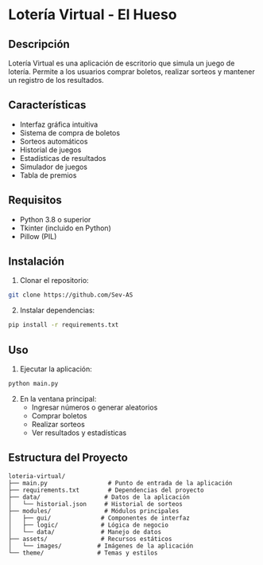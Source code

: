 # Lotería Virtual - El Hueso

## Descripción
Lotería Virtual es una aplicación de escritorio que simula un juego de lotería. Permite a los usuarios comprar boletos, realizar sorteos y mantener un registro de los resultados.

## Características
- Interfaz gráfica intuitiva
- Sistema de compra de boletos
- Sorteos automáticos
- Historial de juegos
- Estadísticas de resultados
- Simulador de juegos
- Tabla de premios

## Requisitos
- Python 3.8 o superior
- Tkinter (incluido en Python)
- Pillow (PIL)

## Instalación
1. Clonar el repositorio:
```bash
git clone https://github.com/Sev-AS
```

2. Instalar dependencias:
```bash
pip install -r requirements.txt
```

## Uso
1. Ejecutar la aplicación:
```bash
python main.py
```

2. En la ventana principal:
   - Ingresar números o generar aleatorios
   - Comprar boletos
   - Realizar sorteos
   - Ver resultados y estadísticas

## Estructura del Proyecto
```
loteria-virtual/
├── main.py                 # Punto de entrada de la aplicación
├── requirements.txt        # Dependencias del proyecto
├── data/                  # Datos de la aplicación
│   └── historial.json     # Historial de sorteos
├── modules/               # Módulos principales
│   ├── gui/              # Componentes de interfaz
│   ├── logic/            # Lógica de negocio
│   └── data/             # Manejo de datos
├── assets/               # Recursos estáticos
│   └── images/          # Imágenes de la aplicación
└── theme/               # Temas y estilos
```

